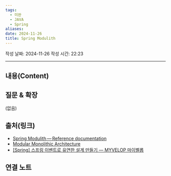 ```yaml
---
tags:
  - 미완
  - JAVA
  - Spring
aliases: 
date: 2024-11-26
title: Spring Modulith
---
```


작성 날짜: 2024-11-26
작성 시간: 22:23


----
## 내용(Content)




## 질문 & 확장

(없음)

## 출처(링크)

- [Spring Modulith — Reference documentation](https://docs.spring.io/spring-modulith/docs/current-SNAPSHOT/reference/html/#preface)
- [Modular Monolithic Architecture](https://velog.io/@gehwan96/Modular-Monolithic-%EC%95%84%ED%82%A4%ED%85%8D%EC%B2%98#%ED%95%98%EC%A7%80%EB%A7%8C%EC%9D%98-%ED%95%98%EC%A7%80%EB%A7%8C-framework%EC%9D%98-%EA%B0%9C%EC%9E%85)
- [\[Spring\] 스프링 이벤트로 유연한 설계 만들기 — MYVELOP 마이벨롭](https://myvelop.tistory.com/231#5-1.%20%ED%8A%B8%EB%9E%9C%EC%9E%AD%EC%85%98%EC%9D%84%20%EC%82%AC%EC%9A%A9%ED%95%98%EC%A7%80%20%EC%95%8A%EB%8A%94%EB%8D%B0%C2%A0%40TransactionalEventListener%EB%A1%9C%20%EC%9D%B4%EB%B2%A4%ED%8A%B8%EB%A5%BC%20%EC%88%98%EC%8B%A0%ED%95%98%EB%A0%A4%EB%8A%94%20%EA%B2%BD%EC%9A%B0-1)

## 연결 노트










